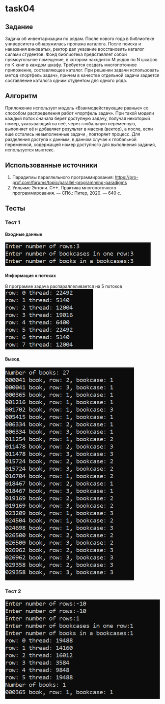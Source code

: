 # task04

## Задание

Задача об инвентаризации по рядам. После нового года в библиотеке университета обнаружилась пропажа каталога. После поиска и наказания виноватых, ректор дал указание восстановить каталог силами студентов. Фонд библиотека представляет собой прямоугольное помещение, в котором находится M рядов по N шкафов по K книг в каждом шкафу. Требуется создать многопоточное приложение, составляющее каталог. При решении задачи использовать метод «портфель задач», причем в качестве отдельной задачи задается составление каталога одним студентом для одного ряда.

## Алгоритм

Приложение использует модель «Взаимодействующие равные» со способом распределения работ «портфель задач».
При такой модели каждый поток сначала берет доступную задачу, получая некоторый номер, указывающий на неё, через глобальную переменную, выполняет её и добавляет результат в массив (вектор), а после, если ещё остались невыполненные задачи , повторяет процесс.
Для разделения доступа к данным, в данном случае к глобальной переменной, содержащей номер доступного для выполнения задания, используется мьютекс.

## Использованные источники

1. Парадигмы параллельного программирования:
https://pro-prof.com/forums/topic/parallel-programming-paradigms 
2. Уильямс Энтони. C++. Практика многопоточного программирования. — СПб.: Питер, 2020. — 640 с.

## Тесты

### Тест 1
#### Входные данные
![test1](screenshots/screen1_input.png)
#### Информация о потоках
В программе задача распараллеливается на 5 потоков
![test1](screenshots/screen1_threads.png)
#### Вывод
![test1](screenshots/screen1.png)

### Тест 2
![test1](screenshots/screen2.png)
